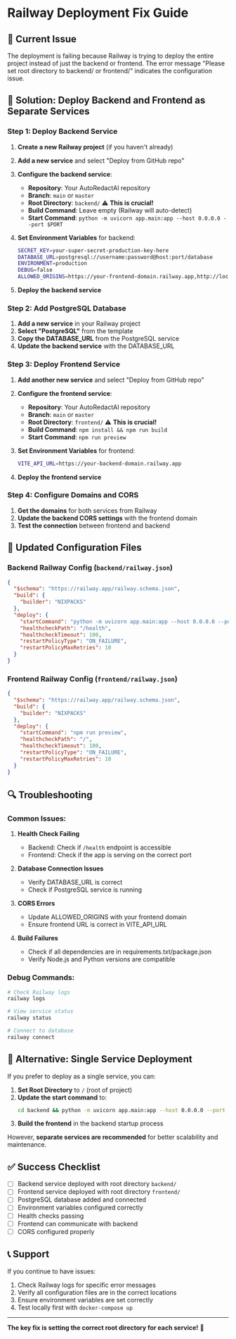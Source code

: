 # Railway Deployment Fix Guide

## 🚨 Current Issue
The deployment is failing because Railway is trying to deploy the entire project instead of just the backend or frontend. The error message "Please set root directory to backend/ or frontend/" indicates the configuration issue.

## 🔧 Solution: Deploy Backend and Frontend as Separate Services

### Step 1: Deploy Backend Service

1. **Create a new Railway project** (if you haven't already)
2. **Add a new service** and select "Deploy from GitHub repo"
3. **Configure the backend service**:
   - **Repository**: Your AutoRedactAI repository
   - **Branch**: `main` or `master`
   - **Root Directory**: `backend/` ⚠️ **This is crucial!**
   - **Build Command**: Leave empty (Railway will auto-detect)
   - **Start Command**: `python -m uvicorn app.main:app --host 0.0.0.0 --port $PORT`

4. **Set Environment Variables** for backend:
   ```bash
   SECRET_KEY=your-super-secret-production-key-here
   DATABASE_URL=postgresql://username:password@host:port/database
   ENVIRONMENT=production
   DEBUG=false
   ALLOWED_ORIGINS=https://your-frontend-domain.railway.app,http://localhost:3000
   ```

5. **Deploy the backend service**

### Step 2: Add PostgreSQL Database

1. **Add a new service** in your Railway project
2. **Select "PostgreSQL"** from the template
3. **Copy the DATABASE_URL** from the PostgreSQL service
4. **Update the backend service** with the DATABASE_URL

### Step 3: Deploy Frontend Service

1. **Add another new service** and select "Deploy from GitHub repo"
2. **Configure the frontend service**:
   - **Repository**: Your AutoRedactAI repository
   - **Branch**: `main` or `master`
   - **Root Directory**: `frontend/` ⚠️ **This is crucial!**
   - **Build Command**: `npm install && npm run build`
   - **Start Command**: `npm run preview`

3. **Set Environment Variables** for frontend:
   ```bash
   VITE_API_URL=https://your-backend-domain.railway.app
   ```

4. **Deploy the frontend service**

### Step 4: Configure Domains and CORS

1. **Get the domains** for both services from Railway
2. **Update the backend CORS settings** with the frontend domain
3. **Test the connection** between frontend and backend

## 📁 Updated Configuration Files

### Backend Railway Config (`backend/railway.json`)
```json
{
  "$schema": "https://railway.app/railway.schema.json",
  "build": {
    "builder": "NIXPACKS"
  },
  "deploy": {
    "startCommand": "python -m uvicorn app.main:app --host 0.0.0.0 --port $PORT",
    "healthcheckPath": "/health",
    "healthcheckTimeout": 100,
    "restartPolicyType": "ON_FAILURE",
    "restartPolicyMaxRetries": 10
  }
}
```

### Frontend Railway Config (`frontend/railway.json`)
```json
{
  "$schema": "https://railway.app/railway.schema.json",
  "build": {
    "builder": "NIXPACKS"
  },
  "deploy": {
    "startCommand": "npm run preview",
    "healthcheckPath": "/",
    "healthcheckTimeout": 100,
    "restartPolicyType": "ON_FAILURE",
    "restartPolicyMaxRetries": 10
  }
}
```

## 🔍 Troubleshooting

### Common Issues:

1. **Health Check Failing**
   - Backend: Check if `/health` endpoint is accessible
   - Frontend: Check if the app is serving on the correct port

2. **Database Connection Issues**
   - Verify DATABASE_URL is correct
   - Check if PostgreSQL service is running

3. **CORS Errors**
   - Update ALLOWED_ORIGINS with your frontend domain
   - Ensure frontend URL is correct in VITE_API_URL

4. **Build Failures**
   - Check if all dependencies are in requirements.txt/package.json
   - Verify Node.js and Python versions are compatible

### Debug Commands:

```bash
# Check Railway logs
railway logs

# View service status
railway status

# Connect to database
railway connect
```

## 🚀 Alternative: Single Service Deployment

If you prefer to deploy as a single service, you can:

1. **Set Root Directory** to `/` (root of project)
2. **Update the start command** to:
   ```bash
   cd backend && python -m uvicorn app.main:app --host 0.0.0.0 --port $PORT
   ```
3. **Build the frontend** in the backend startup process

However, **separate services are recommended** for better scalability and maintenance.

## ✅ Success Checklist

- [ ] Backend service deployed with root directory `backend/`
- [ ] Frontend service deployed with root directory `frontend/`
- [ ] PostgreSQL database added and connected
- [ ] Environment variables configured correctly
- [ ] Health checks passing
- [ ] Frontend can communicate with backend
- [ ] CORS configured properly

## 📞 Support

If you continue to have issues:
1. Check Railway logs for specific error messages
2. Verify all configuration files are in the correct locations
3. Ensure environment variables are set correctly
4. Test locally first with `docker-compose up`

---

**The key fix is setting the correct root directory for each service!** 🎯 